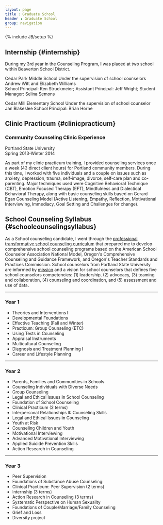 ```yaml
---
layout: page
title : Graduate School
header : Graduate School
group: navigation
---
```

{% include JB/setup %}

## Internship {#internship}

During my 3rd year in the Counseling Program, I was placed at two school within Beaverton School District. 

Cedar Park Middle School
          Under the supervision of school counselors Andrew Witt and Elizabeth Williams          
          School Principal: Ken Struckmeier; Assistant Principal: Jeff Wright; Student Manager: Selina Semons

Cedar Mill Elementary School
          Under the supervision of school counselor Jan Blakeslee
          School Principal: Brian Horne

## Clinic Practicum {#clinicpracticum}

### Community Counseling Clinic Experience

Portland State University  
Spring 2013-Winter 2014  

As part of my clinic practicum training, I provided counseling services once a week (43 direct client hours) for Portland community members. During this time, I worked with five individuals and a couple on issues such as anxiety, depression, trauma, self-image, divorce, self-care plan and co-parenting. Major techniques used were Cognitive Behavioral Technique (CBT), Emotion Focused Therapy (EFT), Mindfulness and Dialectical Behavioral Therapy, along with basic counseling skills based on Gerard Egan Counseling Model (Active Listening, Empathy, Reflection, Motivational Interviewing, Immediacy, Goal Setting and Challenges for change). 

## School Counseling Syllabus {#schoolcounselingsyllabus}

As a School counseling candidate, I went through the [professional
transformative school counseling curriculum](http://www.pdx.edu/coun/sites/www.pdx.edu.coun/files/School%20POS%202011.pdf)
that prepared me to develop comprehensive school counseling programs based on
the American School Counselor Association National Model, Oregon's
Comprehensive Counseling and Guidance Framework, and Oregon's Teacher Standards and Practices Commission.  School counselors from Portland State University are informed by
[mission](http://www.pdx.edu/coun/school-counseling-mission-statement) and
a vision for school counselors that defines five school counselors
competencies: (1) leadership, (2) advocacy, (3) teaming and collaboration, (4)
counseling and coordination, and (5) assessment and use of data.


---

### Year 1

* Theories and Interventions I
* Developmental Foundations
* Effective Teaching (Fall and Winter)
* Practicum: Group Counseling (ETC)
* Using Tests in Counseling
* Appraisal Instruments
* Multicultural Counseling
* Diagnosis and Treatment Planning I
* Career and Lifestyle Planning

---

### Year 2

* Parents, Families and Communities in Schools
* Counseling Individuals with Diverse Needs
* Group Counseling
* Legal and Ethical Issues in School Counseling
* Foundation of School Counseling
* Clinical Practicum (2 terms)
* Interpersonal Relationships II: Counseling Skills
* Legal and Ethical Issues in Counseling
* Youth at Risk
* Counseling Children and Youth
* Motivational Interviewing
* Advanced Motivational Interviewing
* Applied Suicide Prevention Skills
* Action Research in Counseling

---

### Year 3

* Peer Supervision 
* Foundations of Substance Abuse Counseling
* Clinical Practicum: Peer Supervision (2 terms)
* Internship (3 terms)
* Action Research in Counseling (3 terms)
* Systematic Perspective on Human Sexuality
* Foundations of Couple/Marriage/Family Counseling
* Grief and Loss
* Diversity project


